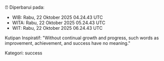 ⏰ Diperbarui pada:
- WIB: Rabu, 22 Oktober 2025 04.24.43 UTC
- WITA: Rabu, 22 Oktober 2025 05.24.43 UTC
- WIT: Rabu, 22 Oktober 2025 06.24.43 UTC

Kutipan Inspiratif:
"Without continual growth and progress, such words as improvement, achievement, and success have no meaning."


Kategori: success

